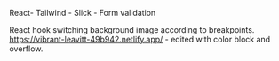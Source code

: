 React-
Tailwind - 
Slick -
Form validation

React hook switching background image according to breakpoints.
https://vibrant-leavitt-49b942.netlify.app/ - edited with color block and overflow.

